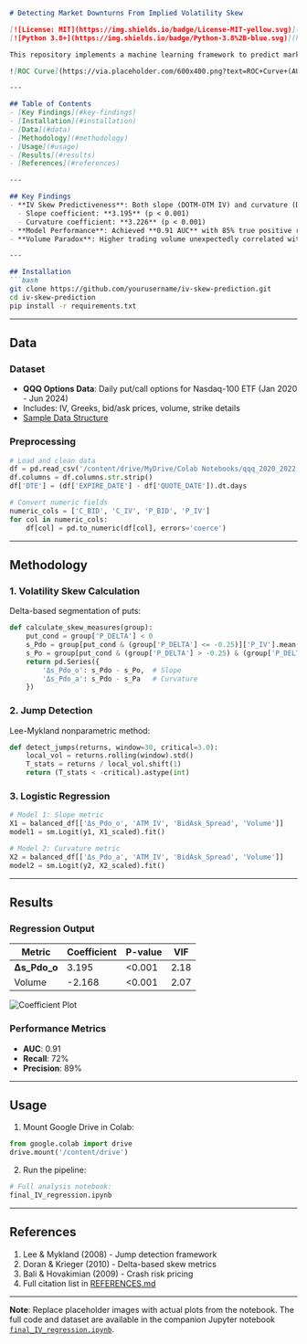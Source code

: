 ```markdown
# Detecting Market Downturns From Implied Volatility Skew

[![License: MIT](https://img.shields.io/badge/License-MIT-yellow.svg)](https://opensource.org/licenses/MIT)
[![Python 3.8+](https://img.shields.io/badge/Python-3.8%2B-blue.svg)](https://www.python.org/)

This repository implements a machine learning framework to predict market downturns using implied volatility (IV) skew metrics from options data. The methodology combines delta-based volatility skew decomposition with logistic regression, achieving **91% AUC** in forecasting next-day market declines.

![ROC Curve](https://via.placeholder.com/600x400.png?text=ROC+Curve+(AUC+0.91)) <!-- Replace with actual plot from notebook -->

---

## Table of Contents
- [Key Findings](#key-findings)
- [Installation](#installation)
- [Data](#data)
- [Methodology](#methodology)
- [Usage](#usage)
- [Results](#results)
- [References](#references)

---

## Key Findings
- **IV Skew Predictiveness**: Both slope (DOTM-OTM IV) and curvature (DOTM-ATM IV) metrics significantly predict downturns:
  - Slope coefficient: **3.195** (p < 0.001)
  - Curvature coefficient: **3.226** (p < 0.001)
- **Model Performance**: Achieved **0.91 AUC** with 85% true positive rate at 10% false positive rate
- **Volume Paradox**: Higher trading volume unexpectedly correlated with lower crash probability (-2.26 coefficient)

---

## Installation
```bash
git clone https://github.com/yourusername/iv-skew-prediction.git
cd iv-skew-prediction
pip install -r requirements.txt
```

---

## Data
### Dataset
- **QQQ Options Data**: Daily put/call options for Nasdaq-100 ETF (Jan 2020 - Jun 2024)
- Includes: IV, Greeks, bid/ask prices, volume, strike details
- [Sample Data Structure](data/qqq_2020_2022.csv)

### Preprocessing
```python
# Load and clean data
df = pd.read_csv('/content/drive/MyDrive/Colab Notebooks/qqq_2020_2022.csv')
df.columns = df.columns.str.strip()
df['DTE'] = (df['EXPIRE_DATE'] - df['QUOTE_DATE']).dt.days

# Convert numeric fields
numeric_cols = ['C_BID', 'C_IV', 'P_BID', 'P_IV']
for col in numeric_cols:
    df[col] = pd.to_numeric(df[col], errors='coerce')
```

---

## Methodology
### 1. Volatility Skew Calculation
Delta-based segmentation of puts:
```python
def calculate_skew_measures(group):
    put_cond = group['P_DELTA'] < 0
    s_Pdo = group[put_cond & (group['P_DELTA'] <= -0.25)]['P_IV'].mean()
    s_Po = group[put_cond & (group['P_DELTA'] > -0.25) & (group['P_DELTA'] <= -0.15)]['P_IV'].mean()
    return pd.Series({
        'Δs_Pdo_o': s_Pdo - s_Po,  # Slope
        'Δs_Pdo_a': s_Pdo - s_Pa   # Curvature
    })
```

### 2. Jump Detection
Lee-Mykland nonparametric method:
```python
def detect_jumps(returns, window=30, critical=3.0):
    local_vol = returns.rolling(window).std()
    T_stats = returns / local_vol.shift(1)
    return (T_stats < -critical).astype(int)
```

### 3. Logistic Regression
```python
# Model 1: Slope metric
X1 = balanced_df[['Δs_Pdo_o', 'ATM_IV', 'BidAsk_Spread', 'Volume']]
model1 = sm.Logit(y1, X1_scaled).fit()

# Model 2: Curvature metric
X2 = balanced_df[['Δs_Pdo_a', 'ATM_IV', 'BidAsk_Spread', 'Volume']]
model2 = sm.Logit(y2, X2_scaled).fit()
```

---

## Results
### Regression Output
| Metric       | Coefficient | P-value | VIF  |
|--------------|-------------|---------|------|
| **Δs_Pdo_o** | 3.195       | <0.001  | 2.18 |
| Volume       | -2.168      | <0.001  | 2.07 |

![Coefficient Plot](https://via.placeholder.com/600x300.png?text=Coefficient+Magnitudes) <!-- Replace with actual plot -->

### Performance Metrics
- **AUC**: 0.91
- **Recall**: 72%
- **Precision**: 89%

---

## Usage
1. Mount Google Drive in Colab:
```python
from google.colab import drive
drive.mount('/content/drive')
```

2. Run the pipeline:
```python
# Full analysis notebook:
final_IV_regression.ipynb
```

---

## References
1. Lee & Mykland (2008) - Jump detection framework
2. Doran & Krieger (2010) - Delta-based skew metrics
3. Bali & Hovakimian (2009) - Crash risk pricing
4. Full citation list in [REFERENCES.md](REFERENCES.md)

---

**Note**: Replace placeholder images with actual plots from the notebook. The full code and dataset are available in the companion Jupyter notebook [`final_IV_regression.ipynb`](final_IV_regression.ipynb).
```
